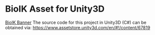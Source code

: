 BioIK Asset for Unity3D
======================================================
[BioIK Banner](https://github.com/sebastianstarke/BioIK/blob/master/title.png)
The source code for this project in Unity3D (C#) can be obtained via: https://www.assetstore.unity3d.com/en/#!/content/67819
